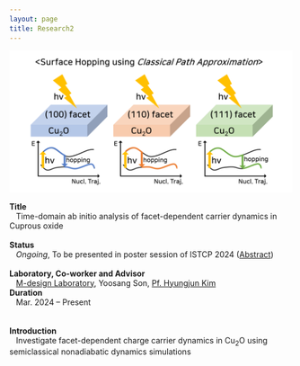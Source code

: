 ```yaml
---
layout: page
title: Research2
---
```

<p align="center" style="max-width:100%; height:auto;">
    <img src="/images/R2_full.png" style="max-width:100%; height:auto;" />
</p>

<p style="clear:left;">
    <strong>Title</strong><br>
    &nbsp;&nbsp;&nbsp;Time-domain ab initio analysis of facet-dependent carrier dynamics in Cuprous oxide<br>
    <br>
    <strong>Status</strong><br>
    &nbsp;&nbsp;&nbsp;<i>Ongoing</i>, To be presented in poster session of ISTCP 2024 (<a href="/files/Minjae_Kwen_Abstract_ISTCP.pdf">Abstract</a>)<br>
    <br>
    <strong>Laboratory, Co-worker and Advisor</strong><br>
    &nbsp;&nbsp;&nbsp;<a href="https://www.m-design-lab.net/">M-design Laboratory</a>, Yoosang Son, <a href="https://chem.kaist.ac.kr/eng/faculty/view/id/20">Pf. Hyungjun Kim</a><br>
    <strong>Duration</strong><br>
    &nbsp;&nbsp;&nbsp;Mar. 2024 – Present<br>
    <br>
    <br>
    <strong>Introduction</strong><br>
    &nbsp;&nbsp;&nbsp;Investigate facet-dependent charge carrier dynamics in Cu<sub>2</sub>O using semiclassical nonadiabatic dynamics simulations<br>
    <br>
</p>
